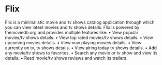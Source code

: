 # Flix

Flix is a minimalistic movie and tv shows catalog application through which you can view latest movies and tv shows details. Flix is powered by themoviedb.org and provides multiple features like:
• View popular movies/tv shows details.
• View top rated movies/tv shows details.
• View upcoming movies details.
• View now playing movies details.
• View currently on tv, tv shows details.
• View airing today tv shows details.
• Add any movie/tv shows to favorites.
• Search any movie or tv show and view its details.
• Read movie/tv shows reviews and watch its trailers.
